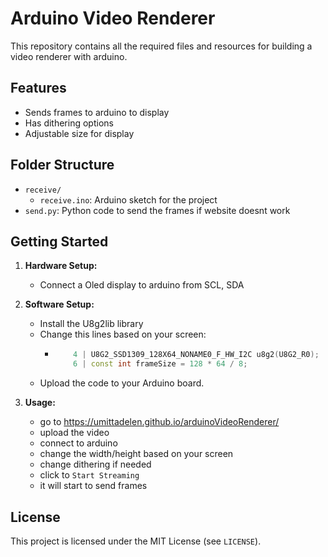 # Arduino Video Renderer
This repository contains all the required files and resources for building a video renderer with arduino.

## Features

- Sends frames to arduino to display
- Has dithering options
- Adjustable size for display

## Folder Structure

- `receive/`
  - `receive.ino`: Arduino sketch for the project
- `send.py`: Python code to send the frames if website doesnt work

## Getting Started

1. **Hardware Setup:**
   - Connect a Oled display to arduino from SCL, SDA

2. **Software Setup:**
   - Install the U8g2lib library
   - Change this lines based on your screen:
      - ```c++ 
            4 | U8G2_SSD1309_128X64_NONAME0_F_HW_I2C u8g2(U8G2_R0);
            6 | const int frameSize = 128 * 64 / 8;
        ```
   - Upload the code to your Arduino board.

3. **Usage:**
   - go to https://umittadelen.github.io/arduinoVideoRenderer/
   - upload the video
   - connect to arduino
   - change the width/height based on your screen
   - change dithering if needed
   - click to `Start Streaming`
   - it will start to send frames

## License
This project is licensed under the MIT License (see `LICENSE`).